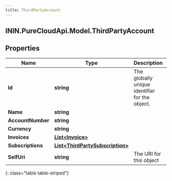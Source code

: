 ```yaml
---
title: ThirdPartyAccount
---
```

## ININ.PureCloudApi.Model.ThirdPartyAccount

## Properties

|Name | Type | Description | Notes|
|------------ | ------------- | ------------- | -------------|
| **Id** | **string** | The globally unique identifier for the object. | [optional] |
| **Name** | **string** |  | [optional] |
| **AccountNumber** | **string** |  | [optional] |
| **Currency** | **string** |  | [optional] |
| **Invoices** | [**List&lt;Invoice&gt;**](Invoice.html) |  | [optional] |
| **Subscriptions** | [**List&lt;ThirdPartySubscription&gt;**](ThirdPartySubscription.html) |  | [optional] |
| **SelfUri** | **string** | The URI for this object | [optional] |
{: class="table table-striped"}


